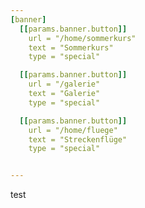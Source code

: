 ```yaml
---
[banner]
  [[params.banner.button]]
    url = "/home/sommerkurs"
    text = "Sommerkurs"
    type = "special"

  [[params.banner.button]]
    url = "/galerie"
    text = "Galerie"
    type = "special"

  [[params.banner.button]]
    url = "/home/fluege"
    text = "Streckenflüge"
    type = "special"


---
```


test